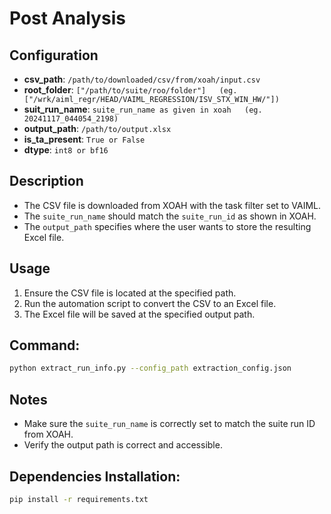 # Post Analysis

## Configuration

- **csv_path**: `/path/to/downloaded/csv/from/xoah/input.csv`
- **root_folder**: `["/path/to/suite/roo/folder"]   (eg. ["/wrk/aiml_regr/HEAD/VAIML_REGRESSION/ISV_STX_WIN_HW/"])`
- **suit_run_name**: `suite_run_name as given in xoah   (eg. 20241117_044054_2198)`
- **output_path**: `/path/to/output.xlsx`
- **is_ta_present**: `True or False`
- **dtype**: `int8 or bf16`

## Description

- The CSV file is downloaded from XOAH with the task filter set to VAIML.
- The `suite_run_name` should match the `suite_run_id` as shown in XOAH.
- The `output_path` specifies where the user wants to store the resulting Excel file.

## Usage

1. Ensure the CSV file is located at the specified path.
2. Run the automation script to convert the CSV to an Excel file.
3. The Excel file will be saved at the specified output path.

## Command:

```bash
python extract_run_info.py --config_path extraction_config.json
```

## Notes

- Make sure the `suite_run_name` is correctly set to match the suite run ID from XOAH.
- Verify the output path is correct and accessible.

## Dependencies Installation:

```bash
pip install -r requirements.txt
```
